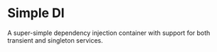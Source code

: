 # Simple DI

A super-simple dependency injection container with support for both transient and singleton services.
